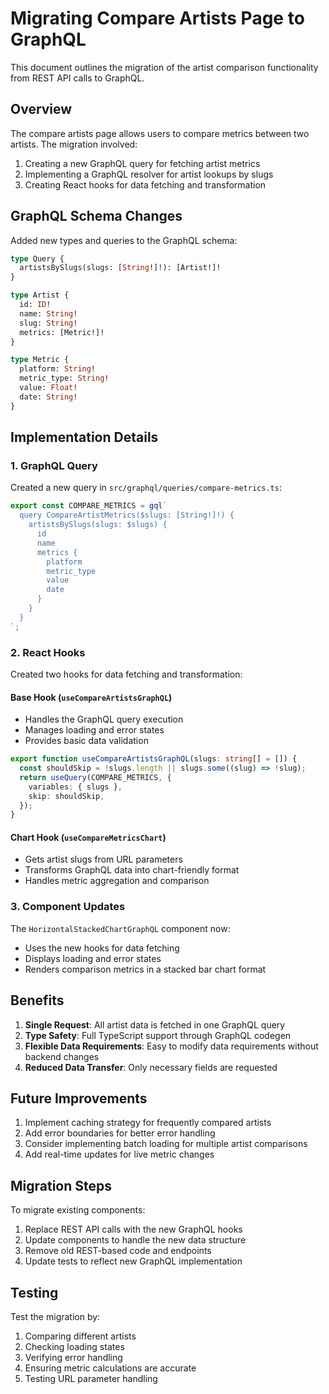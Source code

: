 # Migrating Compare Artists Page to GraphQL

This document outlines the migration of the artist comparison functionality from REST API calls to GraphQL.

## Overview

The compare artists page allows users to compare metrics between two artists. The migration involved:

1. Creating a new GraphQL query for fetching artist metrics
2. Implementing a GraphQL resolver for artist lookups by slugs
3. Creating React hooks for data fetching and transformation

## GraphQL Schema Changes

Added new types and queries to the GraphQL schema:

```graphql
type Query {
  artistsBySlugs(slugs: [String!]!): [Artist!]!
}

type Artist {
  id: ID!
  name: String!
  slug: String!
  metrics: [Metric!]!
}

type Metric {
  platform: String!
  metric_type: String!
  value: Float!
  date: String!
}
```

## Implementation Details

### 1. GraphQL Query

Created a new query in `src/graphql/queries/compare-metrics.ts`:

```typescript
export const COMPARE_METRICS = gql`
  query CompareArtistMetrics($slugs: [String!]!) {
    artistsBySlugs(slugs: $slugs) {
      id
      name
      metrics {
        platform
        metric_type
        value
        date
      }
    }
  }
`;
```

### 2. React Hooks

Created two hooks for data fetching and transformation:

#### Base Hook (`useCompareArtistsGraphQL`)

- Handles the GraphQL query execution
- Manages loading and error states
- Provides basic data validation

```typescript
export function useCompareArtistsGraphQL(slugs: string[] = []) {
  const shouldSkip = !slugs.length || slugs.some((slug) => !slug);
  return useQuery(COMPARE_METRICS, {
    variables: { slugs },
    skip: shouldSkip,
  });
}
```

#### Chart Hook (`useCompareMetricsChart`)

- Gets artist slugs from URL parameters
- Transforms GraphQL data into chart-friendly format
- Handles metric aggregation and comparison

### 3. Component Updates

The `HorizontalStackedChartGraphQL` component now:

- Uses the new hooks for data fetching
- Displays loading and error states
- Renders comparison metrics in a stacked bar chart format

## Benefits

1. **Single Request**: All artist data is fetched in one GraphQL query
2. **Type Safety**: Full TypeScript support through GraphQL codegen
3. **Flexible Data Requirements**: Easy to modify data requirements without backend changes
4. **Reduced Data Transfer**: Only necessary fields are requested

## Future Improvements

1. Implement caching strategy for frequently compared artists
2. Add error boundaries for better error handling
3. Consider implementing batch loading for multiple artist comparisons
4. Add real-time updates for live metric changes

## Migration Steps

To migrate existing components:

1. Replace REST API calls with the new GraphQL hooks
2. Update components to handle the new data structure
3. Remove old REST-based code and endpoints
4. Update tests to reflect new GraphQL implementation

## Testing

Test the migration by:

1. Comparing different artists
2. Checking loading states
3. Verifying error handling
4. Ensuring metric calculations are accurate
5. Testing URL parameter handling
